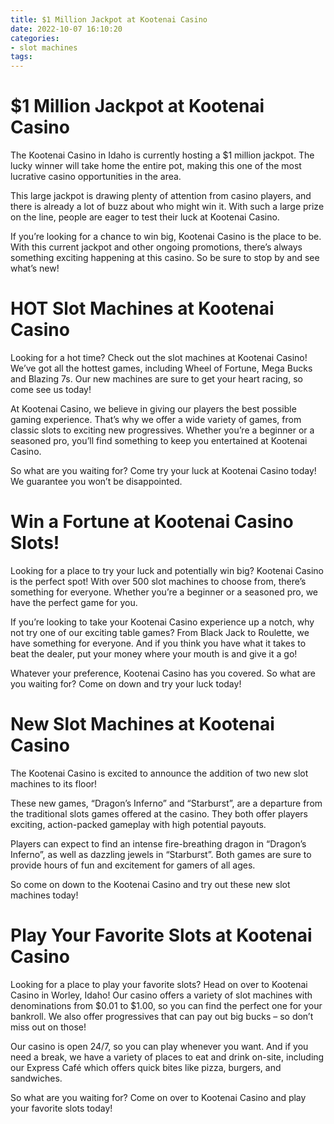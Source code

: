 ```yaml
---
title: $1 Million Jackpot at Kootenai Casino
date: 2022-10-07 16:10:20
categories:
- slot machines
tags:
---
```



#  $1 Million Jackpot at Kootenai Casino

The Kootenai Casino in Idaho is currently hosting a $1 million jackpot. The lucky winner will take home the entire pot, making this one of the most lucrative casino opportunities in the area.

This large jackpot is drawing plenty of attention from casino players, and there is already a lot of buzz about who might win it. With such a large prize on the line, people are eager to test their luck at Kootenai Casino.

If you’re looking for a chance to win big, Kootenai Casino is the place to be. With this current jackpot and other ongoing promotions, there’s always something exciting happening at this casino. So be sure to stop by and see what’s new!

#  HOT Slot Machines at Kootenai Casino

Looking for a hot time? Check out the slot machines at Kootenai Casino! We’ve got all the hottest games, including Wheel of Fortune, Mega Bucks and Blazing 7s. Our new machines are sure to get your heart racing, so come see us today!

At Kootenai Casino, we believe in giving our players the best possible gaming experience. That’s why we offer a wide variety of games, from classic slots to exciting new progressives. Whether you’re a beginner or a seasoned pro, you’ll find something to keep you entertained at Kootenai Casino.

So what are you waiting for? Come try your luck at Kootenai Casino today! We guarantee you won’t be disappointed.

#  Win a Fortune at Kootenai Casino Slots!

Looking for a place to try your luck and potentially win big? Kootenai Casino is the perfect spot! With over 500 slot machines to choose from, there’s something for everyone. Whether you’re a beginner or a seasoned pro, we have the perfect game for you.

If you’re looking to take your Kootenai Casino experience up a notch, why not try one of our exciting table games? From Black Jack to Roulette, we have something for everyone. And if you think you have what it takes to beat the dealer, put your money where your mouth is and give it a go!

Whatever your preference, Kootenai Casino has you covered. So what are you waiting for? Come on down and try your luck today!

#  New Slot Machines at Kootenai Casino

The Kootenai Casino is excited to announce the addition of two new slot machines to its floor!

These new games, “Dragon’s Inferno” and “Starburst”, are a departure from the traditional slots games offered at the casino. They both offer players exciting, action-packed gameplay with high potential payouts.

Players can expect to find an intense fire-breathing dragon in “Dragon’s Inferno”, as well as dazzling jewels in “Starburst”. Both games are sure to provide hours of fun and excitement for gamers of all ages.

So come on down to the Kootenai Casino and try out these new slot machines today!

#  Play Your Favorite Slots at Kootenai Casino

Looking for a place to play your favorite slots? Head on over to Kootenai Casino in Worley, Idaho! Our casino offers a variety of slot machines with denominations from $0.01 to $1.00, so you can find the perfect one for your bankroll. We also offer progressives that can pay out big bucks – so don’t miss out on those!

Our casino is open 24/7, so you can play whenever you want. And if you need a break, we have a variety of places to eat and drink on-site, including our Express Café which offers quick bites like pizza, burgers, and sandwiches.

So what are you waiting for? Come on over to Kootenai Casino and play your favorite slots today!